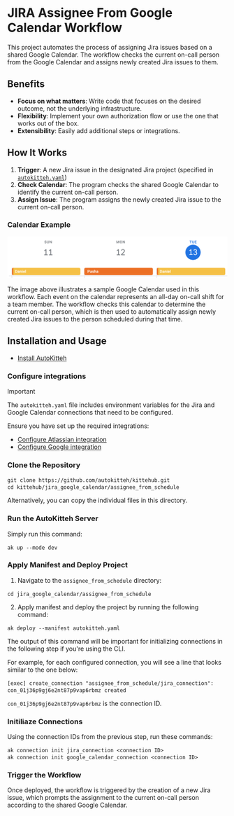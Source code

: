 # JIRA Assignee From Google Calendar Workflow 

This project automates the process of assigning Jira issues based on a shared Google Calendar. The workflow checks the current on-call person from the Google Calendar and assigns newly created Jira issues to them.

## Benefits

- **Focus on what matters**: Write code that focuses on the desired outcome, not the underlying infrastructure.
- **Flexibility**: Implement your own authorization flow or use the one that works out of the box.
- **Extensibility**: Easily add additional steps or integrations.

## How It Works

1. **Trigger**: A new Jira issue in the designated Jira project (specified in [`autokitteh.yaml`](./autokitteh.yaml))
2. **Check Calendar**: The program checks the shared Google Calendar to identify the current on-call person.
3. **Assign Issue**: The program assigns the newly created Jira issue to the current on-call person.

### Calendar Example

![Calendar Example](./images/calendar_example.png)

The image above illustrates a sample Google Calendar used in this workflow. Each event on the calendar represents an all-day on-call shift for a team member. The workflow checks this calendar to determine the current on-call person, which is then used to automatically assign newly created Jira issues to the person scheduled during that time.

## Installation and Usage 

- [Install AutoKitteh](https://docs.autokitteh.com/get_started/install)

### Configure integrations

> [!IMPORTANT]
> The `autokitteh.yaml` file includes environment variables for the Jira and Google Calendar connections that need to be configured.

Ensure you have set up the required integrations:

- [Configure Atlassian integration](https://docs.autokitteh.com/config/integrations/atlassian)
- [Configure Google integration](https://docs.autokitteh.com/config/integrations/google)

### Clone the Repository

```shell
git clone https://github.com/autokitteh/kittehub.git
cd kittehub/jira_google_calendar/assignee_from_schedule
```

Alternatively, you can copy the individual files in this directory.

### Run the AutoKitteh Server

Simply run this command:

```shell
ak up --mode dev
```

### Apply Manifest and Deploy Project

1. Navigate to the `assignee_from_schedule` directory:

```shell
cd jira_google_calendar/assignee_from_schedule
```

2. Apply manifest and deploy the project by running the following command:

```shell
ak deploy --manifest autokitteh.yaml
```

The output of this command will be important for initializing connections in the following step if you're using the CLI.

For example, for each configured connection, you will see a line that looks similar to the one below:

```shell
[exec] create_connection "assignee_from_schedule/jira_connection": con_01j36p9gj6e2nt87p9vap6rbmz created   
```

`con_01j36p9gj6e2nt87p9vap6rbmz` is the connection ID.

### Initiliaze Connections

Using the connection IDs from the previous step, run these commands:

```shell
ak connection init jira_connection <connection ID>
ak connection init google_calendar_connection <connection ID>
```

### Trigger the Workflow

Once deployed, the workflow is triggered by the creation of a new Jira issue, which prompts the assignment to the current on-call person according to the shared Google Calendar.
